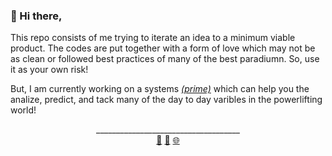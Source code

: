 ### 👋 Hi there,

This repo consists of me trying to iterate an idea to a minimum viable product. The codes are put together with a form of love which may not be as clean or followed best practices of many of the best paradiumn. So, use it as your own risk! 

But, I am currently working on a systems <a href="https://prime.jawstrength.com/" target="_blank"><i>(prime)</i></a> which can help you the analize, predict, and tack many of the day to day varibles in the powerlifting world!


<p align="center">
____________________________________
<br>
  <a href="https://www.linkedin.com/in/kyawsny/" target="_blank">🔗</a>
  <a href="mailto:kyawsny@gmail.com" target="_blank">💌</a>
  <a href="https://jaw.cool/" target="_blank">🌐</a>
</p>



